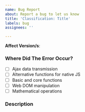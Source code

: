 ```yaml
---
name: Bug Report
about: Report a bug to let us know
title: 'Classification: Title'
labels: bug
assignees: ''

---
```


**Affect Version/s**: 
### Where Did The Error Occur? <!--Optional-->
- [ ] Ajax data transmission
- [ ] Alternative functions for native JS
- [ ] Basic and core functions
- [ ] Web DOM manipulation
- [ ] Mathematical operations
### Description
